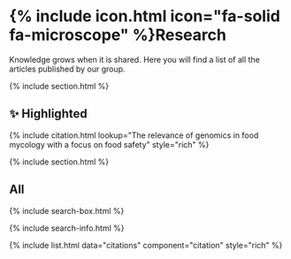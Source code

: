 # {% include icon.html icon="fa-solid fa-microscope" %}Research

Knowledge grows when it is shared. Here you will find a list of all the articles published by our group.

{% include section.html %}

## ✨ Highlighted

{% include citation.html lookup="The relevance of genomics in food mycology with a focus on food safety" style="rich" %}

{% include section.html %}

## All

{% include search-box.html %}

{% include search-info.html %}

{% include list.html data="citations" component="citation" style="rich" %}